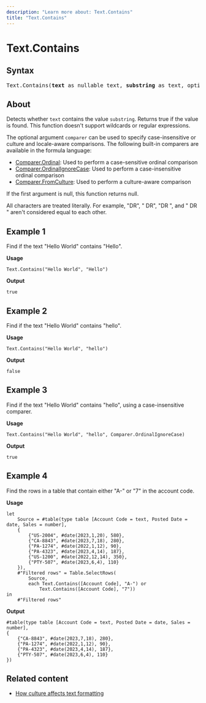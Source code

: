 ```yaml
---
description: "Learn more about: Text.Contains"
title: "Text.Contains"
---
```

# Text.Contains

## Syntax

<pre>
Text.Contains(<b>text</b> as nullable text, <b>substring</b> as text, optional <b>comparer</b> as nullable function) as nullable logical
</pre>
  
## About

Detects whether `text` contains the value `substring`. Returns true if the value is found. This function doesn't support wildcards or regular expressions.

The optional argument `comparer` can be used to specify case-insensitive or culture and locale-aware comparisons. The following built-in comparers are available in the formula language:

* [Comparer.Ordinal](/powerquery-m/comparer-ordinal): Used to perform a case-sensitive ordinal comparison
* [Comparer.OrdinalIgnoreCase](/powerquery-m/comparer-ordinalignorecase): Used to perform a case-insensitive ordinal comparison
* [Comparer.FromCulture](/powerquery-m/comparer-fromculture): Used to perform a culture-aware comparison

If the first argument is null, this function returns null.

All characters are treated literally. For example, "DR", " DR", "DR ", and " DR " aren't considered equal to each other.

## Example 1

Find if the text "Hello World" contains "Hello".

**Usage**

```powerquery-m
Text.Contains("Hello World", "Hello")
```

**Output**

`true`

## Example 2

Find if the text "Hello World" contains "hello".

**Usage**

```powerquery-m
Text.Contains("Hello World", "hello")
```

**Output**

`false`

## Example 3

Find if the text "Hello World" contains "hello", using a case-insensitive comparer.

**Usage**

```powerquery-m
Text.Contains("Hello World", "hello", Comparer.OrdinalIgnoreCase)
```

**Output**

`true`

## Example 4

Find the rows in a table that contain either "A-" or "7" in the account code.

**Usage**

```powerquery-m
let
    Source = #table(type table [Account Code = text, Posted Date = date, Sales = number],
    {
        {"US-2004", #date(2023,1,20), 580},
        {"CA-8843", #date(2023,7,18), 280},
        {"PA-1274", #date(2022,1,12), 90},
        {"PA-4323", #date(2023,4,14), 187},
        {"US-1200", #date(2022,12,14), 350},
        {"PTY-507", #date(2023,6,4), 110}
    }),
    #"Filtered rows" = Table.SelectRows(
        Source, 
        each Text.Contains([Account Code], "A-") or
            Text.Contains([Account Code], "7"))
in
    #"Filtered rows"
```

**Output**

```powerquery-m
#table(type table [Account Code = text, Posted Date = date, Sales = number],
{
    {"CA-8843", #date(2023,7,18), 280},
    {"PA-1274", #date(2022,1,12), 90},
    {"PA-4323", #date(2023,4,14), 187},
    {"PTY-507", #date(2023,6,4), 110}
})
```

## Related content

* [How culture affects text formatting](how-culture-affects-text-formatting.md)
